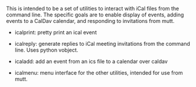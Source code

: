 This is intended to be a set of utilities to interact with iCal files from the
command line. The specific goals are to enable display of events, adding events
to a CalDav calendar, and responding to invitations from mutt.

* icalprint: pretty print an ical event

* icalreply: generate replies to iCal meeting invitations from the 
             command line. Uses python vobject.

* icaladd:   add an event from an ics file to a calendar over caldav

* icalmenu:  menu interface for the other utilities, intended for use from mutt.

